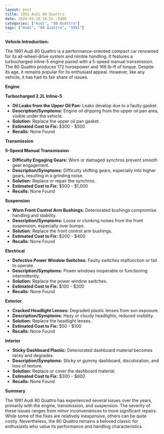 ```yaml
---
layout: post
title: 1991 Audi 80 Quattro
date: 2024-03-28 16:55 -0400
categories: ["Audi", "80 Quattro"]
tags: ["Audi", "80 Quattro", "1991"]
---
```

**Vehicle Introduction:**

The 1991 Audi 80 Quattro is a performance-oriented compact car renowned for its all-wheel-drive system and nimble handling. It features a turbocharged inline-5 engine paired with a 5-speed manual transmission. The 80 Quattro produces 172 horsepower and 166 lb-ft of torque. Despite its age, it remains popular for its enthusiast appeal. However, like any vehicle, it has had its fair share of issues.

**Engine**

**Turbocharged 2.2L Inline-5**

* **Oil Leaks from the Upper Oil Pan:** Leaks develop due to a faulty gasket.
* **Description/Symptoms:** Engine oil dripping from the upper oil pan area, visible under the vehicle.
* **Solution:** Replace the upper oil pan gasket.
* **Estimated Cost to Fix:** $300 - $500
* **Recalls:** None Found

**Transmission**

**5-Speed Manual Transmission**

* **Difficulty Engaging Gears:** Worn or damaged synchros prevent smooth gear engagement.
* **Description/Symptoms:** Difficulty shifting gears, especially into higher gears, resulting in a grinding noise.
* **Solution:** Replace or repair the synchros.
* **Estimated Cost to Fix:** $500 - $1,000
* **Recalls:** None Found

**Suspension**

* **Worn Front Control Arm Bushings:** Deteriorated bushings compromise handling and stability.
* **Description/Symptoms:** Loose or clunking noises from the front suspension, especially over bumps.
* **Solution:** Replace the front control arm bushings.
* **Estimated Cost to Fix:** $200 - $400
* **Recalls:** None Found

**Electrical**

* **Defective Power Window Switches:** Faulty switches malfunction or fail to operate.
* **Description/Symptoms:** Power windows inoperable or functioning intermittently.
* **Solution:** Replace the power window switches.
* **Estimated Cost to Fix:** $100 - $200
* **Recalls:** None Found

**Exterior**

* **Cracked Headlight Lenses:** Degraded plastic lenses from sun exposure.
* **Description/Symptoms:** Hazy or cloudy headlights, reduced visibility.
* **Solution:** Replace the headlight lenses.
* **Estimated Cost to Fix:** $50 - $100
* **Recalls:** None Found

**Interior**

* **Sticky Dashboard Plastic:** Deteriorated dashboard material becomes tacky and degrades.
* **Description/Symptoms:** Sticky or gummy dashboard, discoloration, and loss of texture.
* **Solution:** Replace or cover the dashboard material.
* **Estimated Cost to Fix:** $300 - $600
* **Recalls:** None Found

**Summary**

The 1991 Audi 80 Quattro has experienced several issues over the years, primarily with the engine, transmission, and suspension. The severity of these issues ranges from minor inconveniences to more significant repairs. While some of the fixes are relatively inexpensive, others can be quite costly. Nevertheless, the 80 Quattro remains a beloved classic for enthusiasts who value its performance and handling characteristics.
